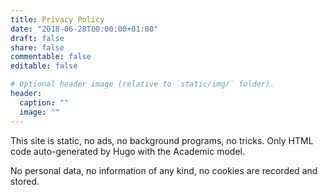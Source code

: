 ```yaml
---
title: Privacy Policy
date: "2018-06-28T00:00:00+01:00"
draft: false
share: false
commentable: false
editable: false

# Optional header image (relative to `static/img/` folder).
header:
  caption: ""
  image: ""
---
```

This site is static, no ads, no background programs, no tricks. Only HTML code auto-generated by Hugo with the Academic model.

No personal data, no information of any kind, no cookies are recorded and stored.
